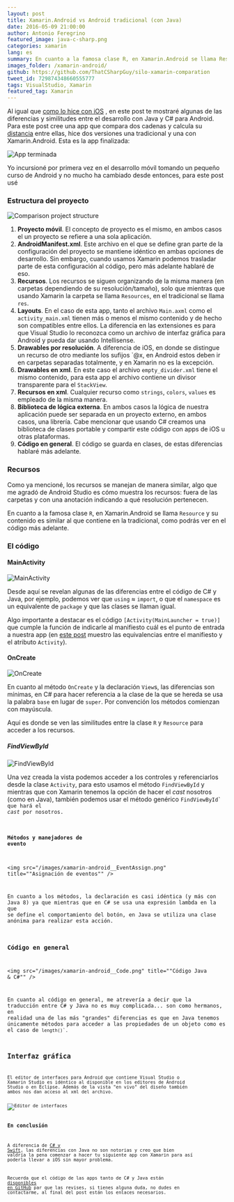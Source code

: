 ```yaml
---
layout: post
title: Xamarin.Android vs Android tradicional (con Java)
date: 2016-05-09 21:00:00
author: Antonio Feregrino
featured_image: java-c-sharp.png
categories: xamarin
lang: es
summary: En cuanto a la famosa clase R, en Xamarin.Android se llama Resource y su contenido es similar al que contiene en la tradicional, como podrás ver en el código más adelante.
images_folder: /xamarin-android/
github: https://github.com/ThatCSharpGuy/silo-xamarin-comparation
tweet_id: 729874348660555777
tags: VisualStudio, Xamarin
featured_tag: Xamarin
---
```


Al igual que  <a href="../xamarin-ios-vs-traditional">como lo hice con iOS</a>	, en este post te mostraré algunas de las diferencias y similitudes entre el desarrollo con Java y C# para Android. Para este post cree una app que compara dos cadenas y calcula su <a href="https://es.wikipedia.org/wiki/Distancia_de_Levenshtein" target="_blank" rel="nofollow">distancia</a> entre ellas, hice dos versiones una tradicional y una con Xamarin.Android. Esta es la app finalizada:
 
<img src="/images/xamarin-android__app.gif" title="App terminada" />
 
 Yo incursioné por primera vez en el desarrollo móvil tomando un pequeño curso de Android y no mucho ha cambiado desde entonces, para este post usé

### Estructura del proyecto
<img src="/images/xamarin-android__comparison.png" title="Comparison project structure" />

<ol>
	<li><b>Proyecto móvil</b>. El concepto de proyecto es el mismo, en ambos casos el un proyecto se refiere a una sola aplicación.</li>
   	<li><b>AndroidManifest.xml</b>. Este archivo en el que se define gran parte de la configuración del proyecto se mantiene idéntico en ambas opciones de desarrollo. Sin embargo, cuando usamos Xamarin podemos trasladar parte de esta configuración al código, pero más adelante hablaré de eso.</li>
  	<li><b>Recursos</b>. Los recursos se siguen organizando de la misma manera (en carpetas dependiendo de su resolución/tamaño), solo que mientras que usando Xamarin la carpeta se llama <code>Resources</code>, en el tradicional se llama <code>res</code>.</li>
   	<li><b>Layouts</b>. En el caso de esta app, tanto el archivo <code>Main.axml</code> como el <code>activity_main.xml</code> tienen más o menos el mismo contenido y de hecho son compatibles entre ellos. La diferencia en las extensiones es para que Visual Studio lo reconozca como un archivo de interfaz gráfica para Android y pueda dar usando Intellisense.</li>
   	<li><b>Drawables por resolución</b>. A diferencia de iOS, en donde se distingue un recurso de otro mediante los sufijos `@x</code>, en Android estos deben ir en carpetas separadas totalmente, y en Xamarin no es la excepción.</li>  
   	<li><b>Drawables en xml</b>. En este caso el archivo <code>empty_divider.xml</code> tiene el mismo contenido, para esta app el archivo contiene un divisor transparente para el <code>StackView</code>.</li>  
   	<li><b>Recursos en xml</b>. Cualquier recurso como <code>strings</code>, <code>colors</code>, <code>values</code> es empleado de la misma manera.</li>  
   	<li><b>Biblioteca de lógica externa</b>. En ambos casos la lógica de nuestra aplicación puede ser separada en un proyecto externo, en ambos casos, una librería. Cabe mencionar que usando C# creamos una biblioteca de clases portable y compartir este código con apps de iOS u otras plataformas.</li>
   	<li><b>Código en general</b>. El código se guarda en clases, de estas diferencias hablaré más adelante.</li>
</ol>

### Recursos
Como ya mencioné, los recursos se manejan de manera similar, algo que me agradó de Android Studio es cómo muestra los recursos: fuera de las carpetas y con una anotación indicando a qué resolución pertenecen.  

En cuanto a la famosa clase <code>R</code>, en Xamarin.Android se llama <code>Resource</code> y su contenido es similar al que contiene en la tradicional, como podrás ver en el código más adelante.

### El código

#### MainActivity

<img src="/images/xamarin-android__MainActivity.png" title="MainActivity" />

Desde aquí se revelan algunas de las diferencias entre el código de C# y Java, por ejemplo, podemos ver que <code>using</code> ≈ <code>import</code>, o que el <code>namespace</code> es un equivalente de <code>package</code> y que las clases se llaman igual.

Algo importante a destacar es el código `[Activity(MainLauncher = true)]` que cumple la función de indicarle al manifiesto cuál es el punto de entrada a nuestra app (en <a href="../opening-files-xamarin-forms/#android">este post</a> muestro las equivalencias entre el manifiesto y el atributo <code>Activity</code>).

#### OnCreate

<img src="/images/xamarin-android__OnCreate.png" title="OnCreate" />

En cuanto al método <code>OnCreate</code> y la declaración <code>View</code>s, las diferencias son mínimas, en C# para hacer referencia a la clase de la que se hereda se usa la palabra <code>base</code> en lugar de <code>super</code>. Por convención los métodos comienzan con mayúscula.

Aquí es donde se ven las similitudes entre la clase <code>R</code> y <code>Resource</code> para acceder a los recursos.


##### FindViewById

<img src="/images/xamarin-android__FindViewById.png" title="FindViewById" />

Una vez creada la vista podemos acceder a los controles y referenciarlos desde la clase <code>Activity</code>, para esto usamos el método <code>FindViewById</code> y mientras que con Xamarin tenemos la opción de hacer el *cast* nosotros (como en Java), también podemos usar el método genérico <code>FindViewById<T>` que hará el *cast* por nosotros.

#### Métodos y manejadores de evento

<img src="/images/xamarin-android__EventAssign.png" title=""Asignación de eventos"" />

En cuanto a los métodos, la declaración es casi idéntica (y más con Java 8) ya que mientras que en C# se usa una expresión lambda en la que se define el comportamiento del botón, en Java se utiliza una clase anónima para realizar esta acción.

### Código en general

<img src="/images/xamarin-android__Code.png" title=""Código Java & C#"" />

En cuanto al código en general, me atrevería a decir que la traducción entre C# y Java no es muy complicada... son como hermanos, en realidad una de las más "grandes" diferencias es que en Java tenemos únicamente métodos para acceder a las propiedades de un objeto como es el caso de <code>length()`.

## Interfaz gráfica

El editor de interfaces para Android que contiene Visual Studio o Xamarin Studio es idéntico al disponible en los editores de Android Studio o en Eclipse. Además de la vista "en vivo" del diseño también ambos nos dan acceso al xml del archivo.

<img src="/images/xamarin-android__Designer.png" title="Editor de interfaces" />

### En conclusión

A diferencia de <a href="../xamarin-ios-vs-traditional">C# y Swift</a>, las diferencias con Java no son notorias y creo que bien valdría la pena comenzar a hacer tu siguiente app con Xamarin para así poderla llevar a iOS sin mayor problema.

Recuerda que el código de las apps tanto de C# y Java están <a href="https://github.com/ThatCSharpGuy/silo-xamarin-comparation" target="_blank" rel="nofollow">disponibles en GitHub</a> par que las revises, si tienes alguna duda, no dudes en contactarme, al final del post están los enlaces necesarios.

